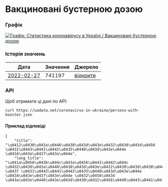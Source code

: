 # Вакциновані бустерною дозою
### Графік
[ ![Графік: Статистика коронавірусу в Україні / Вакциновані бустерною дозою](https://uadata.net/screen?458961&u=%2Fcoronavirus-in-ukraine%2Fpersons-with-booster) ](https://uadata.net/coronavirus-in-ukraine/persons-with-booster)

### Історія значень
| Дата | Значення | Джерело |
|---|---|---|
| [2022-02-27](https://uadata.net/coronavirus-in-ukraine/persons-with-booster/2022-02-27+00%3A00%3A00) | 741197 | [відкрити](https://covid19.who.int/data) |
### API
Щоб отримати ці дані по API:
```
curl https://uadata.net/coronavirus-in-ukraine/persons-with-booster.json
```
#### Приклад відповіді 
```
{
    "title": "\u0412\u0430\u043a\u0446\u0438\u043d\u043e\u0432\u0430\u043d\u0456 \u0431\u0443\u0441\u0442\u0435\u0440\u043d\u043e\u044e \u0434\u043e\u0437\u043e\u044e",
    "long_title": "\u041a\u0456\u043b\u044c\u043a\u0456\u0441\u0442\u044c \u0432\u0430\u043a\u0446\u0438\u043d\u043e\u0432\u0430\u043d\u0438\u0445 \u0437 \u0431\u0443\u0441\u0442\u0435\u0440\u043d\u043e\u044e \u0434\u043e\u0437\u043e\u044e \u0432\u0456\u0434 \u043a\u043e\u0440\u043e\u043d\u0430\u0432\u0456\u0440\u0443\u0441\u04...
```